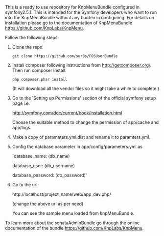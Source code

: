 This is a ready to use repository for KnpMenuBundle configured in symfony2.5.1. This is intended for the Symfony developers who want to run into the KnpMenuBundle without any burden in configuring. For details on installation please go to the documentation of KnpMenuBundle https://github.com/KnpLabs/KnpMenu.

Follow the following steps:

1. Clone the repo:

    `git clone https://github.com/sur3s/FOSUserBundle`
  

2. Install composer following instructions from http://getcomposer.org/. Then run composer install:
 
    `php composer.phar install`

    (It will download all the vendor files so it might take a while to complete.)

3. Go to the 'Setting up Permissions' section of the official symfony setup page i.e. 
 
    http://symfony.com/doc/current/book/installation.html

    Choose the suitable method to change the permission of app/cache and app/logs.

4. Make a copy of parameters.yml.dist and rename it to paramters.yml.

5. Config the database parameter in app/config/parameters.yml as

    `database_name: (db_name)

    database_user: (db_username)

    database_password: (db_password)'

6. Go to the url: 

    http://localhost/project_name/web/app_dev.php/

    (change the above url as per need)

    You can see the sample menu loaded from knpMenuBundle.

To learn more about the sonataAdminBundle go through the online documentation of the bundle https://github.com/KnpLabs/KnpMenu.
